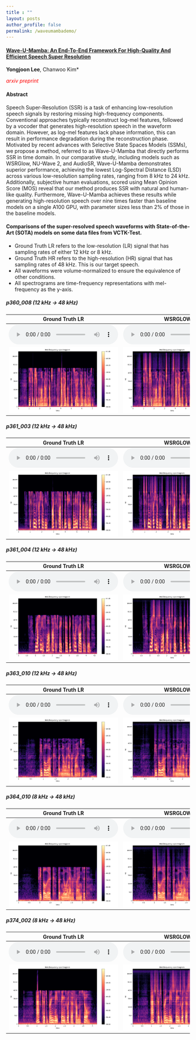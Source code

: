 ```yaml
---
title : ""
layout: posts
author_profile: false
permalink: /waveumambademo/
---
```

#### [Wave-U-Mamba: An End-To-End Framework For High-Quality And Efficient Speech Super Resolution](https://arxiv.org/abs/2409.09337)
<B>Yongjoon Lee</B>, Chanwoo Kim* 

_<span style="color: rgb(255, 0, 0);">arxiv preprint</span>_

#### Abstract

Speech Super-Resolution (SSR) is a task of enhancing low-resolution speech signals by restoring missing high-frequency components. Conventional approaches typically reconstruct log-mel features, followed by a vocoder that generates high-resolution speech in the waveform domain. However, as log-mel features lack phase information, this can result in performance degradation during the reconstruction phase. Motivated by recent advances with Selective State Spaces Models (SSMs), we propose a method, referred to as Wave-U-Mamba that directly performs SSR in time domain. In our comparative study, including models such as WSRGlow, NU-Wave 2, and AudioSR, Wave-U-Mamba demonstrates superior performance, achieving the lowest Log-Spectral Distance (LSD) across various low-resolution sampling rates, ranging from 8 kHz to 24 kHz. Additionally, subjective human evaluations, scored using Mean Opinion Score (MOS) reveal that our method produces SSR with natural and human-like quality. Furthermore, Wave-U-Mamba achieves these results while generating high-resolution speech over nine times faster than baseline models on a single A100 GPU, with parameter sizes less than 2% of those in the baseline models.


#### Comparisons of the super-resolved speech waveforms with State-of-the-Art (SOTA) models on some data files from VCTK-Test. 

* Ground Truth LR refers to the low-resolution (LR) signal that has sampling rates of either 12 kHz or 8 kHz.
* Ground Truth HR refers to the high-resolution (HR) signal that has sampling rates of 48 kHz. This is our target speech.
* All waveforms were volume-normalized to ensure the equivalence of other conditions.
* All spectrograms are time-frequency representations with mel-frequency as the y-axis. 

##### p360_008 (12 kHz -> 48 kHz)

| Ground Truth LR | WSRGLOW | AudioSR | **Wave-U-Mamba (Proposed)** | Ground Truth HR |
|-------------|-------------|-------------|-------------|--------------|
| <audio controls src="/assets/GTLOW_norm/2_p360_008.wav"></audio> | <audio controls src="/assets/WSRGLOW_norm/3_p360_008_4.wav"></audio> | <audio controls src="/assets/AUDIOSR_sliced/p360_008_g_audiosr_sliced.wav"></audio> | <audio controls src="/assets/OURS_norm/4_p360_008_4_.wav"></audio> | <audio controls src="/assets/GTHIGH_norm/1_p360_008.wav"></audio> |
| ![Subtitle 6 Image](/assets/GTLOW_pngs/p360_008.png) | ![Subtitle 7 Image](/assets/WSRGLOW_pngs/p360_008.png) | ![Subtitle 8 Image](/assets/AUDIOSR_sliced_pngs/p360_008_g_audiosr_sliced.png) | ![Subtitle 9 Image](/assets/OURS_pngs/p360_008.png) | ![Subtitle 10 Image](/assets/GTHIGH_pngs/p360_008.png) |

##### p361_003 (12 kHz -> 48 kHz)


| Ground Truth LR | WSRGLOW | AudioSR | **Wave-U-Mamba (Proposed)** | Ground Truth HR |
|--------------|--------------|--------------|--------------|--------------|
| <audio controls src="/assets/GTLOW_norm/2_p361_003.wav"></audio> | <audio controls src="/assets/WSRGLOW_norm/3_p361_003_4.wav"></audio> | <audio controls src="/assets/AUDIOSR_sliced/p361_003_g_audiosr_sliced.wav"></audio> | <audio controls src="/assets/OURS_norm/4_p361_003_4.wav"></audio> | <audio controls src="/assets/GTHIGH_norm/1_p361_003.wav"></audio> |
| ![Subtitle 6 Image](/assets/GTLOW_pngs/p361_003.png) | ![Subtitle 7 Image](/assets/WSRGLOW_pngs/p361_003.png) | ![Subtitle 8 Image](/assets/AUDIOSR_sliced_pngs/p361_003_g_audiosr_sliced.png) | ![Subtitle 9 Image](/assets/OURS_pngs/p361_003.png) | ![Subtitle 10 Image](/assets/GTHIGH_pngs/p361_003.png) |


##### p361_004 (12 kHz -> 48 kHz)


| Ground Truth LR | WSRGLOW | AudioSR | **Wave-U-Mamba (Proposed)** | Ground Truth HR |
|--------------|--------------|--------------|--------------|--------------|
| <audio controls src="/assets/GTLOW_norm/2_p361_004.wav"></audio> | <audio controls src="/assets/WSRGLOW_norm/3_p361_004_4.wav"></audio> | <audio controls src="/assets/AUDIOSR_sliced/p361_004_g_audiosr_sliced.wav"></audio> | <audio controls src="/assets/OURS_norm/4_p361_004_4.wav"></audio> | <audio controls src="/assets/GTHIGH_norm/1_p361_004.wav"></audio> |
| ![Subtitle 6 Image](/assets/GTLOW_pngs/p361_004.png) | ![Subtitle 7 Image](/assets/WSRGLOW_pngs/p361_004.png) | ![Subtitle 8 Image](/assets/AUDIOSR_sliced_pngs/p361_004_g_audiosr_sliced.png) | ![Subtitle 9 Image](/assets/OURS_pngs/p361_004.png) | ![Subtitle 10 Image](/assets/GTHIGH_pngs/p361_004.png) |

##### p363_010 (12 kHz -> 48 kHz)


| Ground Truth LR | WSRGLOW | AudioSR | **Wave-U-Mamba (Proposed)** | Ground Truth HR |
|--------------|--------------|--------------|--------------|--------------|
| <audio controls src="/assets/GTLOW_norm/2_p363_010.wav"></audio> | <audio controls src="/assets/WSRGLOW_norm/3_p363_010_4.wav"></audio> | <audio controls src="/assets/AUDIOSR_sliced/p363_010_g_audiosr_sliced.wav"></audio> | <audio controls src="/assets/GTHIGH_norm/1_p363_010.wav"></audio> | <audio controls src="/assets/GTHIGH_norm/1_p363_010.wav"></audio> |
| ![Subtitle 6 Image](/assets/GTLOW_pngs/p363_010.png) | ![Subtitle 7 Image](/assets/WSRGLOW_pngs/p363_010.png) | ![Subtitle 8 Image](/assets/AUDIOSR_sliced_pngs/p363_010_g_audiosr_sliced.png) | ![Subtitle 9 Image](/assets/OURS_pngs/p363_010.png) | ![Subtitle 10 Image](/assets/GTHIGH_pngs/p363_010.png) |


##### p364_010 (8 kHz -> 48 kHz)


| Ground Truth LR | WSRGLOW | AudioSR | **Wave-U-Mamba (Proposed)** | Ground Truth HR |
|--------------|--------------|--------------|--------------|--------------|
| <audio controls src="/assets/GTLOW_norm/2_p364_010.wav"></audio> | <audio controls src="/assets/WSRGLOW_norm/3_p364_010_6.wav"></audio> | <audio controls src="/assets/AUDIOSR_sliced/p364_010_g_audiosr_sliced.wav"></audio> | <audio controls src="/assets/OURS_norm/4_p364_010_6.wav"></audio> | <audio controls src="/assets/GTHIGH_norm/1_p364_010.wav"></audio> |
| ![Subtitle 6 Image](/assets/GTLOW_pngs/p364_010.png) | ![Subtitle 7 Image](/assets/WSRGLOW_pngs/p364_010.png) | ![Subtitle 8 Image](/assets/AUDIOSR_sliced_pngs/p364_010_g_audiosr_sliced.png) | ![Subtitle 9 Image](/assets/OURS_pngs/p364_010.png) | ![Subtitle 10 Image](/assets/GTHIGH_pngs/p364_010.png) |


##### p374_002 (8 kHz -> 48 kHz)


| Ground Truth LR | WSRGLOW | AudioSR | **Wave-U-Mamba (Proposed)** | Ground Truth HR |
|--------------|--------------|--------------|--------------|--------------|
| <audio controls src="/assets/GTLOW_norm/2_p374_002.wav"></audio> | <audio controls src="/assets/WSRGLOW_norm/3_p374_002_6.wav"></audio> | <audio controls src="/assets/AUDIOSR_sliced/p374_002_g_audiosr_sliced.wav"></audio> | <audio controls src="/assets/OURS_norm/4_p374_002_6.wav"></audio> | <audio controls src="/assets/GTHIGH_norm/1_p374_002.wav"></audio> |
| ![Subtitle 6 Image](/assets/GTLOW_pngs/p374_002.png) | ![Subtitle 7 Image](/assets/WSRGLOW_pngs/p374_002.png) | ![Subtitle 8 Image](/assets/AUDIOSR_sliced_pngs/p374_002_g_audiosr_sliced.png) | ![Subtitle 9 Image](/assets/OURS_pngs/p374_002.png) | ![Subtitle 10 Image](/assets/GTHIGH_pngs/p374_002.png) |


